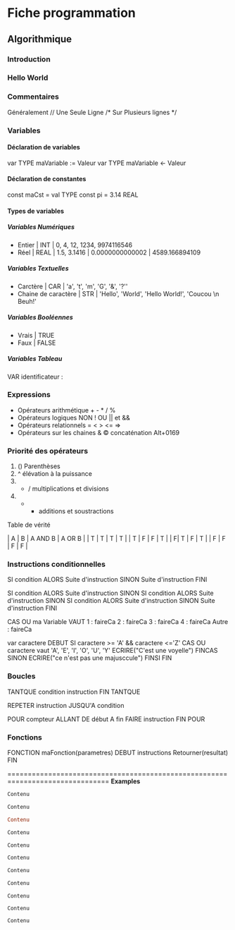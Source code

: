 # Fiche programmation

## Algorithmique
### Introduction


### Hello World

### Commentaires
Généralement
// Une Seule Ligne
/* Sur
Plusieurs
lignes */

### Variables
#### Déclaration de variables
var TYPE maVariable := Valeur
var TYPE maVariable <- Valeur

#### Déclaration de constantes
const maCst = val TYPE
const pi = 3.14 REAL


#### Types de variables
##### Variables Numériques
* Entier | INT | 0, 4, 12, 1234, 9974116546
* Réel | REAL | 1.5, 3.1416 | 0.0000000000002 | 4589.166894109



##### Variables Textuelles
* Carctère | CAR | 'a', 't', 'm', 'G', '&', '?''
* Chaine de caractère | STR | 'Hello', 'World', 'Hello World!', 'Coucou \n Beuh!'


##### Variables Booléennes
* Vrais | TRUE
* Faux | FALSE

##### Variables Tableau
VAR identificateur :






### Expressions
* Opérateurs arithmétique + - * / %
* Opérateurs logiques NON ! OU || et &&
* Opérateurs relationnels = < > <= => 
* Opérateurs sur les chaines & © concaténation
Alt+0169

### Priorité des opérateurs
1. () Parenthèses
2. ^ élévation à la puissance
3. * / multiplications et divisions
4. + - additions et soustractions

Table de vérité

| A | B | A AND B | A OR B |
| T | T | T | T |
| T | F | F | T |
| F| T | F | T |
| F | F | F | F |

### Instructions conditionnelles

SI condition ALORS
    Suite d'instruction
SINON
    Suite d'instruction
FINI

SI condition ALORS
    Suite d'instruction
SINON SI condition ALORS
    Suite d'instruction
SINON SI condition ALORS
    Suite d'instruction
SINON
    Suite d'instruction
FINI

CAS OU ma Variable VAUT
    1 : faireCa
    2 : faireCa
    3 : faireCa
    4 : faireCa
    Autre : faireCa

var caractere
DEBUT
    SI caractere >= 'A' && caractere <='Z'
        CAS OU caractere vaut 'A', 'E', 'I', 'O', 'U', 'Y'
            ECRIRE("C'est une voyelle")
        FINCAS
    SINON
        ECRIRE("ce n'est pas une majusccule")
    FINSI
FIN

### Boucles

TANTQUE condition
    instruction
FIN TANTQUE

REPETER
    instruction
JUSQU'A condition

POUR compteur ALLANT DE début A fin FAIRE
    instruction
FIN POUR

### Fonctions
FONCTION maFonction(parametres)
DEBUT
    instructions
    Retourner(resultat)
FIN






===============================================================================
**Examples**

```JavaScript
Contenu
```

```Python
Contenu
```

```Ruby
Contenu
```

```PHP
Contenu
```

```C
Contenu
```

```C++
Contenu
```

```C#
Contenu
```

```Java
Contenu
```

```Cobol
Contenu
```

```Fortan
Contenu
```

```VBA
Contenu
```



